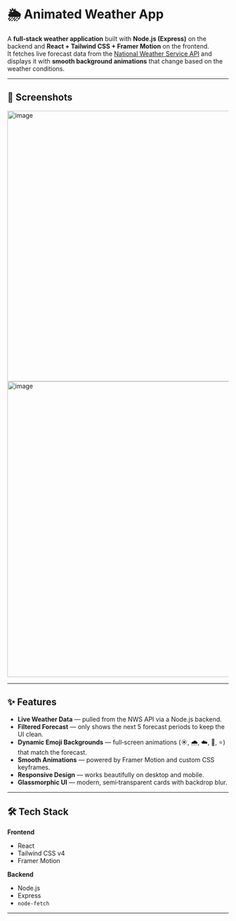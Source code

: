 # 🌦️ Animated Weather App

A **full‑stack weather application** built with **Node.js (Express)** on the backend and **React + Tailwind CSS + Framer Motion** on the frontend.  
It fetches live forecast data from the [National Weather Service API](https://www.weather.gov/documentation/services-web-api) and displays it with **smooth background animations** that change based on the weather conditions.

---

## 📸 Screenshots

<!-- Replace the placeholders below with your actual image links -->


<img width="1314" height="614" alt="image" src="https://github.com/user-attachments/assets/c3195d2d-6d33-4793-97a3-e1cdbb68bde5" />



<img width="1344" height="671" alt="image" src="https://github.com/user-attachments/assets/92e522c5-153f-416b-98b3-21af035e262d" />


---

## ✨ Features

- **Live Weather Data** — pulled from the NWS API via a Node.js backend.
- **Filtered Forecast** — only shows the next 5 forecast periods to keep the UI clean.
- **Dynamic Emoji Backgrounds** — full‑screen animations (☀️, 🌧️, ☁️, 🌙, ⭐) that match the forecast.
- **Smooth Animations** — powered by Framer Motion and custom CSS keyframes.
- **Responsive Design** — works beautifully on desktop and mobile.
- **Glassmorphic UI** — modern, semi‑transparent cards with backdrop blur.

---

## 🛠️ Tech Stack

**Frontend**
- React
- Tailwind CSS v4
- Framer Motion

**Backend**
- Node.js
- Express
- `node-fetch`

---

